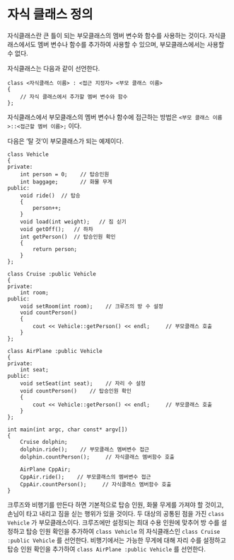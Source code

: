 # 자식 클래스 정의 
자식클래스란 큰 틀이 되는 부모클래스의 멤버 변수와 함수를 사용하는 것이다. 자식클래스에서도 멤버 변수나 함수를 추가하여 사용할 수 있으며, 부모클래스에서는 사용할 수 없다.

자식클래스는 다음과 같이 선언한다.
``` 
class <자식클래스 이름> : <접근 지정자> <부모 클래스 이름> 
{
	// 자식 클래스에서 추가할 멤버 변수와 함수
};
```

자식클래스에서 부모클래스의 멤버 변수나 함수에 접근하는 방법은 ```<부모 클래스 이름>::<접근할 멤버 이름>;``` 이다.

다음은 ’탈 것‘이 부모클래스가 되는 예제이다.

```
class Vehicle
{
private:
	int person = 0;    // 탑승인원
	int baggage;       // 화물 무게
public:
	void ride()  // 탑승
	{
		person++;
	}
	void load(int weight);   // 짐 싣기
	void getOff();   // 하차
	int getPerson()  // 탑승인원 확인
	{
		return person;
	}
};

class Cruise :public Vehicle
{
private:
	int room;    
public:
	void setRoom(int room);    // 크루즈의 방 수 설정
	void countPerson()
	{
		cout << Vehicle::getPerson() << endl;     // 부모클래스 호출
	}
};

class AirPlane :public Vehicle
{
private:
	int seat;    
public:
	void setSeat(int seat);    // 자리 수 설정
	void countPerson()    // 탑승인원 확인
	{
		cout << Vehicle::getPerson() << endl;     // 부모클래스 호출
	}
};

int main(int argc, char const* argv[])
{
	Cruise dolphin;
	dolphin.ride();    // 부모클래스 멤버변수 접근
	dolphin.countPerson();     // 자식클래스 멤버함수 호출
  
	AirPlane CppAir;
	CppAir.ride();    // 부모클래스의 멤버변수 접근
	CppAir.countPerson();     // 자식클래스 멤버함수 호출
}
```

크루즈와 비행기를 만든다 하면 기본적으로 탑승 인원, 화물 무게를 가져야 할 것이고, 손님이 타고 내리고 짐을 싣는 행위가 있을 것이다. 두 대상의 공통된 점을 가진 ```class Vehicle``` 가 부모클래스이다. 크루즈에만 설정되는 최대 수용 인원에 맞추어 방 수를 설정하고 탑승 인원 확인을 추가하여 ```class Vehicle``` 의 자식클래스인 ```class Cruise :public Vehicle``` 를 선언한다. 비행기에서는 가능한 무게에 대해 자리 수를 설정하고 탑승 인원 확인을 추가하여 ```class AirPlane :public Vehicle``` 를 선언한다. 
